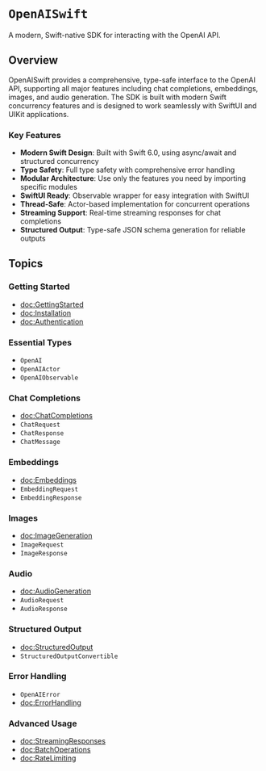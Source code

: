 # ``OpenAISwift``

A modern, Swift-native SDK for interacting with the OpenAI API.

## Overview

OpenAISwift provides a comprehensive, type-safe interface to the OpenAI API, supporting all major features including chat completions, embeddings, images, and audio generation. The SDK is built with modern Swift concurrency features and is designed to work seamlessly with SwiftUI and UIKit applications.

### Key Features

- **Modern Swift Design**: Built with Swift 6.0, using async/await and structured concurrency
- **Type Safety**: Full type safety with comprehensive error handling
- **Modular Architecture**: Use only the features you need by importing specific modules
- **SwiftUI Ready**: Observable wrapper for easy integration with SwiftUI
- **Thread-Safe**: Actor-based implementation for concurrent operations
- **Streaming Support**: Real-time streaming responses for chat completions
- **Structured Output**: Type-safe JSON schema generation for reliable outputs

## Topics

### Getting Started

- <doc:GettingStarted>
- <doc:Installation>
- <doc:Authentication>

### Essential Types

- ``OpenAI``
- ``OpenAIActor``
- ``OpenAIObservable``

### Chat Completions

- <doc:ChatCompletions>
- ``ChatRequest``
- ``ChatResponse``
- ``ChatMessage``

### Embeddings

- <doc:Embeddings>
- ``EmbeddingRequest``
- ``EmbeddingResponse``

### Images

- <doc:ImageGeneration>
- ``ImageRequest``
- ``ImageResponse``

### Audio

- <doc:AudioGeneration>
- ``AudioRequest``
- ``AudioResponse``

### Structured Output

- <doc:StructuredOutput>
- ``StructuredOutputConvertible``

### Error Handling

- ``OpenAIError``
- <doc:ErrorHandling>

### Advanced Usage

- <doc:StreamingResponses>
- <doc:BatchOperations>
- <doc:RateLimiting>